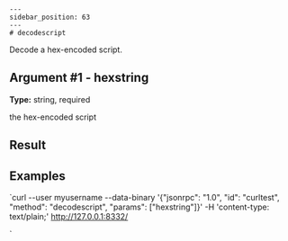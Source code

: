 
    ---
    sidebar_position: 63
    ---
    # decodescript

Decode a hex-encoded script.

## Argument #1 - hexstring

**Type:** string, required

the hex-encoded script

## Result

## Examples

`curl --user myusername --data-binary '{"jsonrpc": "1.0", "id": "curltest", "method": "decodescript", "params": ["hexstring"]}' -H 'content-type: text/plain;' http://127.0.0.1:8332/

`